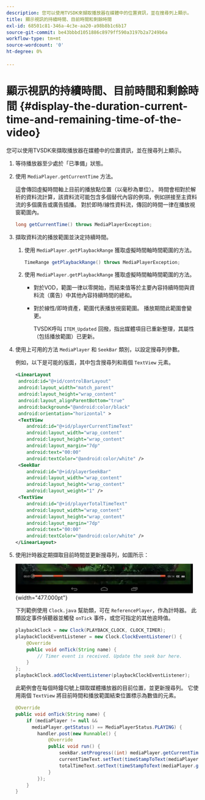 ```yaml
---
description: 您可以使用TVSDK來擷取播放器在媒體中的位置資訊，並在搜尋列上顯示。
title: 顯示視訊的持續時間、目前時間和剩餘時間
exl-id: 68501c81-346a-4c3e-aa20-a98b8b1c6b17
source-git-commit: be43bbbd1051886c8979ff590a3197b2a7249b6a
workflow-type: tm+mt
source-wordcount: '0'
ht-degree: 0%

---
```


# 顯示視訊的持續時間、目前時間和剩餘時間 {#display-the-duration-current-time-and-remaining-time-of-the-video}

您可以使用TVSDK來擷取播放器在媒體中的位置資訊，並在搜尋列上顯示。

1. 等待播放器至少處於「已準備」狀態。
1. 使用 `MediaPlayer.getCurrentTime` 方法。

   這會傳回虛擬時間軸上目前的播放點位置（以毫秒為單位）。 時間會相對於解析的資料流計算，該資料流可能包含多個替代內容的例項，例如拼接至主資料流的多個廣告或廣告插播。 對於即時/線性資料流，傳回的時間一律在播放視窗範圍內。

   ```java
   long getCurrentTime() throws MediaPlayerException;
   ```

1. 擷取資料流的播放範圍並決定持續時間。
   1. 使用 `MediaPlayer.getPlaybackRange` 獲取虛擬時間軸時間範圍的方法。

      ```java
      TimeRange getPlaybackRange() throws MediaPlayerException;
      ```

   1. 使用 `MediaPlayer.getPlaybackRange` 獲取虛擬時間軸時間範圍的方法。

      * 對於VOD，範圍一律以零開始，而結束值等於主要內容持續時間與資料流（廣告）中其他內容持續時間的總和。
      * 對於線性/即時資產，範圍代表播放視窗範圍。 播放期間此範圍會變更。

         TVSDK呼叫 `ITEM_Updated` 回撥，指出媒體項目已重新整理，其屬性（包括播放範圍）已更新。

1. 使用上可用的方法 `MediaPlayer` 和 `SeekBar` 類別，以設定搜尋列參數。

   例如，以下是可能的版面，其中包含搜尋列和兩個 `TextView` 元素。

   ```xml
   <LinearLayout 
    android:id="@+id/controlBarLayout" 
    android:layout_width="match_parent" 
    android:layout_height="wrap_content" 
    android:layout_alignParentBottom="true" 
    android:background="@android:color/black" 
    android:orientation="horizontal" > 
    <TextView 
       android:id="@+id/playerCurrentTimeText" 
       android:layout_width="wrap_content" 
       android:layout_height="wrap_content" 
       android:layout_margin="7dp" 
       android:text="00:00" 
       android:textColor="@android:color/white" /> 
    <SeekBar 
       android:id="@+id/playerSeekBar" 
       android:layout_width="wrap_content" 
       android:layout_height="wrap_content" 
       android:layout_weight="1" /> 
    <TextView 
       android:id="@+id/playerTotalTimeText" 
       android:layout_width="wrap_content" 
       android:layout_height="wrap_content" 
       android:layout_margin="7dp" 
       android:text="00:00" 
       android:textColor="@android:color/white" /> 
   </LinearLayout>
   ```

1. 使用計時器定期擷取目前時間並更新搜尋列，如圖所示：

   <!--<a id="fig_689CEDDD02094C0C8E91C5195F8EAD3F"></a>-->

   ![](assets/seek-bar.jpg){width="477.000pt"}

   下列範例使用 `Clock.java` 幫助類，可在 `ReferencePlayer`，作為計時器。 此類設定事件偵聽器並觸發 `onTick` 事件，或您可指定的其他逾時值。

   ```java
   playbackClock = new Clock(PLAYBACK_CLOCK, CLOCK_TIMER); 
   playbackClockEventListener = new Clock.ClockEventListener() { 
       @Override 
       public void onTick(String name) { 
           // Timer event is received. Update the seek bar here. 
       } 
   }; 
   playbackClock.addClockEventListener(playbackClockEventListener);
   ```

   此範例會在每個時鐘勾號上擷取媒體播放器的目前位置，並更新搜尋列。 它使用兩個 `TextView` 將目前時間和播放範圍結束位置標示為數值的元素。

   ```java
   @Override 
   public void onTick(String name) { 
       if (mediaPlayer != null &&  
         mediaPlayer.getStatus() == MediaPlayerStatus.PLAYING) { 
           handler.post(new Runnable() { 
               @Override 
               public void run() { 
                   seekBar.setProgress((int) mediaPlayer.getCurrentTime()); 
                   currentTimeText.setText(timeStampToText(mediaPlayer.getCurrentTime())); 
                   totalTimeText.setText(timeStampToText(mediaPlayer.getPlaybackRange().getEnd())); 
               } 
           }); 
       } 
   } 
   ```
